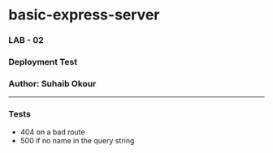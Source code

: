 # basic-express-server

### LAB - 02
### Deployment Test
### Author: Suhaib Okour
---
### Tests
* 404 on a bad route
* 500 if no name in the query string
